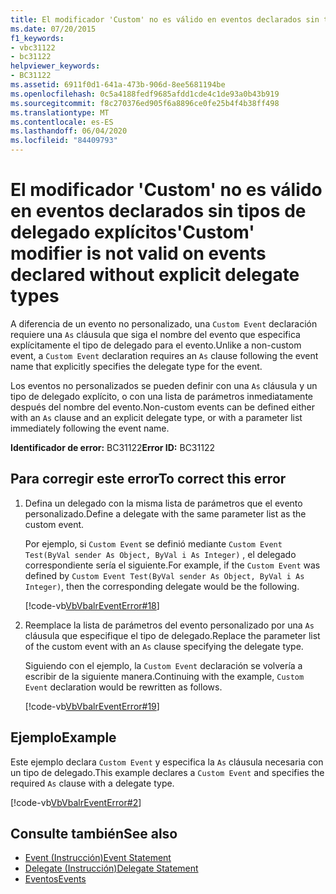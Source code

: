 ```yaml
---
title: El modificador 'Custom' no es válido en eventos declarados sin tipos de delegado explícitos
ms.date: 07/20/2015
f1_keywords:
- vbc31122
- bc31122
helpviewer_keywords:
- BC31122
ms.assetid: 6911f0d1-641a-473b-906d-8ee5681194be
ms.openlocfilehash: 0c5a4188fedf9685afdd1cde4c1de93a0b43b919
ms.sourcegitcommit: f8c270376ed905f6a8896ce0fe25b4f4b38ff498
ms.translationtype: MT
ms.contentlocale: es-ES
ms.lasthandoff: 06/04/2020
ms.locfileid: "84409793"
---
```

# <a name="custom-modifier-is-not-valid-on-events-declared-without-explicit-delegate-types"></a><span data-ttu-id="42d8a-102">El modificador 'Custom' no es válido en eventos declarados sin tipos de delegado explícitos</span><span class="sxs-lookup"><span data-stu-id="42d8a-102">'Custom' modifier is not valid on events declared without explicit delegate types</span></span>
<span data-ttu-id="42d8a-103">A diferencia de un evento no personalizado, una `Custom Event` declaración requiere una `As` cláusula que siga el nombre del evento que especifica explícitamente el tipo de delegado para el evento.</span><span class="sxs-lookup"><span data-stu-id="42d8a-103">Unlike a non-custom event, a `Custom Event` declaration requires an `As` clause following the event name that explicitly specifies the delegate type for the event.</span></span>  
  
 <span data-ttu-id="42d8a-104">Los eventos no personalizados se pueden definir con una `As` cláusula y un tipo de delegado explícito, o con una lista de parámetros inmediatamente después del nombre del evento.</span><span class="sxs-lookup"><span data-stu-id="42d8a-104">Non-custom events can be defined either with an `As` clause and an explicit delegate type, or with a parameter list immediately following the event name.</span></span>  
  
 <span data-ttu-id="42d8a-105">**Identificador de error:** BC31122</span><span class="sxs-lookup"><span data-stu-id="42d8a-105">**Error ID:** BC31122</span></span>  
  
## <a name="to-correct-this-error"></a><span data-ttu-id="42d8a-106">Para corregir este error</span><span class="sxs-lookup"><span data-stu-id="42d8a-106">To correct this error</span></span>  
  
1. <span data-ttu-id="42d8a-107">Defina un delegado con la misma lista de parámetros que el evento personalizado.</span><span class="sxs-lookup"><span data-stu-id="42d8a-107">Define a delegate with the same parameter list as the custom event.</span></span>  
  
     <span data-ttu-id="42d8a-108">Por ejemplo, si `Custom Event` se definió mediante `Custom Event Test(ByVal sender As Object, ByVal i As Integer)` , el delegado correspondiente sería el siguiente.</span><span class="sxs-lookup"><span data-stu-id="42d8a-108">For example, if the `Custom Event` was defined by `Custom Event Test(ByVal sender As Object, ByVal i As Integer)`, then the corresponding delegate would be the following.</span></span>  
  
     [!code-vb[VbVbalrEventError#18](~/samples/snippets/visualbasic/VS_Snippets_VBCSharp/VbVbalrEventError/VB/VbVbalrEventError.vb#18)]  
  
2. <span data-ttu-id="42d8a-109">Reemplace la lista de parámetros del evento personalizado por una `As` cláusula que especifique el tipo de delegado.</span><span class="sxs-lookup"><span data-stu-id="42d8a-109">Replace the parameter list of the custom event with an `As` clause specifying the delegate type.</span></span>  
  
     <span data-ttu-id="42d8a-110">Siguiendo con el ejemplo, la `Custom Event` declaración se volvería a escribir de la siguiente manera.</span><span class="sxs-lookup"><span data-stu-id="42d8a-110">Continuing with the example, `Custom Event` declaration would be rewritten as follows.</span></span>  
  
     [!code-vb[VbVbalrEventError#19](~/samples/snippets/visualbasic/VS_Snippets_VBCSharp/VbVbalrEventError/VB/VbVbalrEventError.vb#19)]  
  
## <a name="example"></a><span data-ttu-id="42d8a-111">Ejemplo</span><span class="sxs-lookup"><span data-stu-id="42d8a-111">Example</span></span>  
 <span data-ttu-id="42d8a-112">Este ejemplo declara `Custom Event` y especifica la `As` cláusula necesaria con un tipo de delegado.</span><span class="sxs-lookup"><span data-stu-id="42d8a-112">This example declares a `Custom Event` and specifies the required `As` clause with a delegate type.</span></span>  
  
 [!code-vb[VbVbalrEventError#2](~/samples/snippets/visualbasic/VS_Snippets_VBCSharp/VbVbalrEventError/VB/VbVbalrEventError.vb#2)]  
  
## <a name="see-also"></a><span data-ttu-id="42d8a-113">Consulte también</span><span class="sxs-lookup"><span data-stu-id="42d8a-113">See also</span></span>

- [<span data-ttu-id="42d8a-114">Event (Instrucción)</span><span class="sxs-lookup"><span data-stu-id="42d8a-114">Event Statement</span></span>](../statements/event-statement.md)
- [<span data-ttu-id="42d8a-115">Delegate (Instrucción)</span><span class="sxs-lookup"><span data-stu-id="42d8a-115">Delegate Statement</span></span>](../statements/delegate-statement.md)
- [<span data-ttu-id="42d8a-116">Eventos</span><span class="sxs-lookup"><span data-stu-id="42d8a-116">Events</span></span>](../../programming-guide/language-features/events/index.md)
